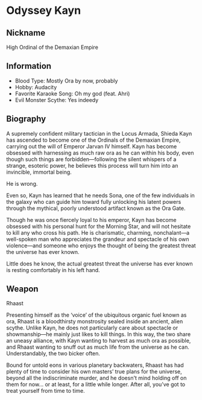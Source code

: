 # Odyssey Kayn

## Nickname
High Ordinal of the Demaxian Empire

## Information
- Blood Type: Mostly Ora by now, probably
- Hobby: Audacity
- Favorite Karaoke Song: Oh my god (feat. Ahri)
- Evil Monster Scythe: Yes indeedy

## Biography
A supremely confident military tactician in the Locus Armada, Shieda Kayn has 
ascended to become one of the Ordinals of the Demaxian Empire, carrying out the 
will of Emperor Jarvan IV himself. Kayn has become obsessed with harnessing as 
much raw ora as he can within his body, even though such things are 
forbidden—following the silent whispers of a strange, esoteric power, he 
believes this process will turn him into an invincible, immortal being.

He is wrong.

Even so, Kayn has learned that he needs Sona, one of the few individuals in the 
galaxy who can guide him toward fully unlocking his latent powers through the 
mythical, poorly understood artifact known as the Ora Gate.

Though he was once fiercely loyal to his emperor, Kayn has become obsessed with 
his personal hunt for the Morning Star, and will not hesitate to kill any who 
cross his path. He is charismatic, charming, nonchalant—a well-spoken man who 
appreciates the grandeur and spectacle of his own violence—and someone who 
enjoys the thought of being the greatest threat the universe has ever known.

Little does he know, the actual greatest threat the universe has ever known is 
resting comfortably in his left hand.

## Weapon
Rhaast

Presenting himself as the ‘voice’ of the ubiquitous organic fuel known as ora, 
Rhaast is a bloodthirsty monstrosity sealed inside an ancient, alien scythe. 
Unlike Kayn, he does not particularly care about spectacle or showmanship—he 
mainly just likes to kill things. In this way, the two share an uneasy 
alliance, with Kayn wanting to harvest as much ora as possible, and Rhaast 
wanting to snuff out as much life from the universe as he can. Understandably, 
the two bicker often.

Bound for untold eons in various planetary backwaters, Rhaast has had plenty of 
time to consider his own masters’ true plans for the universe, beyond all the 
indiscriminate murder, and he doesn't mind holding off on them for now... or at 
least, for a little while longer. After all, you’ve got to treat yourself from 
time to time.
